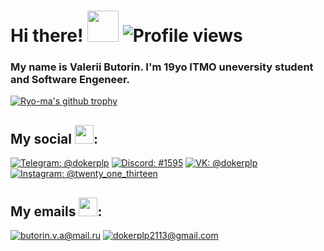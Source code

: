 # Hi there! <img alt="" src="https://media1.giphy.com/media/108JHWB1hruZnq/giphy.gif?cid=ecf05e47wlnuot25g7g8lb1ghvy1qv7blgx8vbk19q1o06h2&rid=giphy.gif&ct=s" width="50px"> ![Profile views](https://gpvc.arturio.dev/dokerplp)

### My name is Valerii Butorin. I'm 19yo ITMO uneversity student and Software Engeneer.


[![Ryo-ma's github trophy](https://github-profile-trophy.vercel.app/?username=dokerplp&row=1)](https://github.com/ryo-ma/github-profile-trophy)


## My social <img alt="" src="https://media4.giphy.com/media/kdjPaTqjYfJdGMU12U/giphy.gif?cid=ecf05e472axqqxawamb726m781biqw8ljuer28qp2cwm32zr&rid=giphy.gif&ct=s" width="30px">:

[![Telegram: @dokerplp](https://img.shields.io/badge/-Telegram-26A5E4?style=flat-square&logo=telegram&labelColor=white&link=https://t.me/dokerplp)](https://t.me/dokerplp)
[![Discord: #1595](https://img.shields.io/badge/-Discord-5865F2?style=flat-square&logo=discord&labelColor=white&link=https://discordapp.com/users/348859264590282752/)](https://discordapp.com/users/348859264590282752/)
[![VK: @dokerplp](https://img.shields.io/badge/-VK-4680C2?style=flat-square&logo=vk&labelColor=white&link=https://vk.com/dokerplp)](https://vk.com/dokerplp)
[![Instagram: @twenty_one_thirteen](https://img.shields.io/badge/-Instagram-E4405F?style=flat-square&logo=instagram&labelColor=white&link=https://www.instagram.com/twenty_one_thirteen)](https://www.instagram.com/twenty_one_thirteen)

## My emails <img alt="" src="https://media4.giphy.com/media/cJHAJn3dPZlpTFjDV0/giphy.gif?cid=ecf05e47iausfdkcipwdo09oprukrwby9ojnn41yz3snpy8p&rid=giphy.gif&ct=s" width="30px">:

[![butorin.v.a@mail.ru](https://img.shields.io/badge/-Mail.ru-005FF9?style=flat-square&logo=maildotru&labelColor=white&logoColor=005FF9&link=mailto:butorin.v.a@mail.ru)](mailto:butorin.v.a@mail.ru)
[![dokerplp2113@gmail.com](https://img.shields.io/badge/-Gmail-EA4335?style=flat-square&logo=gmail&labelColor=white&link=mailto:dokerplp2113@gmail.com)](mailto:dokerplp2113@gmail.com) 

